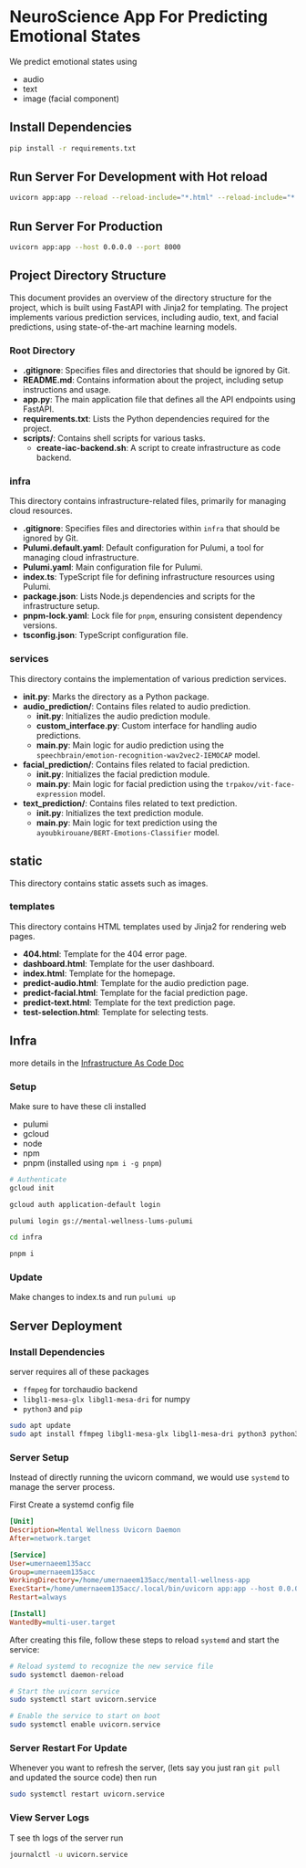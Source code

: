 # NeuroScience App For Predicting Emotional States

We predict emotional states using

- audio
- text
- image (facial component)

## Install Dependencies

```bash
pip install -r requirements.txt
```

## Run Server For Development with Hot reload

```bash
uvicorn app:app --reload --reload-include="*.html" --reload-include="*.css" --reload-include="*.js"
```

## Run Server For Production

```bash
uvicorn app:app --host 0.0.0.0 --port 8000
```

## Project Directory Structure

This document provides an overview of the directory structure for the project, which is built using FastAPI with Jinja2 for templating. The project implements various prediction services, including audio, text, and facial predictions, using state-of-the-art machine learning models.

### Root Directory

- **.gitignore**: Specifies files and directories that should be ignored by Git.
- **README.md**: Contains information about the project, including setup instructions and usage.
- **app.py**: The main application file that defines all the API endpoints using FastAPI.
- **requirements.txt**: Lists the Python dependencies required for the project.
- **scripts/**: Contains shell scripts for various tasks.
  - **create-iac-backend.sh**: A script to create infrastructure as code backend.

### infra

This directory contains infrastructure-related files, primarily for managing cloud resources.

- **.gitignore**: Specifies files and directories within `infra` that should be ignored by Git.
- **Pulumi.default.yaml**: Default configuration for Pulumi, a tool for managing cloud infrastructure.
- **Pulumi.yaml**: Main configuration file for Pulumi.
- **index.ts**: TypeScript file for defining infrastructure resources using Pulumi.
- **package.json**: Lists Node.js dependencies and scripts for the infrastructure setup.
- **pnpm-lock.yaml**: Lock file for `pnpm`, ensuring consistent dependency versions.
- **tsconfig.json**: TypeScript configuration file.

### services

This directory contains the implementation of various prediction services.

- **__init__.py**: Marks the directory as a Python package.
- **audio_prediction/**: Contains files related to audio prediction.
  - **__init__.py**: Initializes the audio prediction module.
  - **custom_interface.py**: Custom interface for handling audio predictions.
  - **main.py**: Main logic for audio prediction using the `speechbrain/emotion-recognition-wav2vec2-IEMOCAP` model.
- **facial_prediction/**: Contains files related to facial prediction.
  - **__init__.py**: Initializes the facial prediction module.
  - **main.py**: Main logic for facial prediction using the `trpakov/vit-face-expression` model.
- **text_prediction/**: Contains files related to text prediction.
  - **__init__.py**: Initializes the text prediction module.
  - **main.py**: Main logic for text prediction using the `ayoubkirouane/BERT-Emotions-Classifier` model.

## static

This directory contains static assets such as images.

### templates

This directory contains HTML templates used by Jinja2 for rendering web pages.

- **404.html**: Template for the 404 error page.
- **dashboard.html**: Template for the user dashboard.
- **index.html**: Template for the homepage.
- **predict-audio.html**: Template for the audio prediction page.
- **predict-facial.html**: Template for the facial prediction page.
- **predict-text.html**: Template for the text prediction page.
- **test-selection.html**: Template for selecting tests.

## Infra

more details in the [Infrastructure As Code Doc](infrastructure-as-code.md)

### Setup

Make sure to have these cli installed

- pulumi
- gcloud
- node
- npm
- pnpm (installed using `npm i -g pnpm`)

```bash
# Authenticate
gcloud init

gcloud auth application-default login

pulumi login gs://mental-wellness-lums-pulumi

cd infra

pnpm i
```

### Update

Make changes to index.ts and run `pulumi up`

## Server Deployment

### Install Dependencies

server requires all of these packages

- `ffmpeg` for torchaudio backend
- `libgl1-mesa-glx libgl1-mesa-dri` for numpy
- `python3` and `pip` 

```bash
sudo apt update
sudo apt install ffmpeg libgl1-mesa-glx libgl1-mesa-dri python3 python3-pip -y
```

### Server Setup

Instead of directly running the uvicorn command, we would use `systemd` to manage the server process.

First Create a systemd config file

```ini
[Unit]
Description=Mental Wellness Uvicorn Daemon
After=network.target

[Service]
User=umernaeem135acc
Group=umernaeem135acc
WorkingDirectory=/home/umernaeem135acc/mentall-wellness-app
ExecStart=/home/umernaeem135acc/.local/bin/uvicorn app:app --host 0.0.0.0 --port 8000
Restart=always

[Install]
WantedBy=multi-user.target
```

After creating this file, follow these steps to reload `systemd` and start the service:

```bash
# Reload systemd to recognize the new service file
sudo systemctl daemon-reload

# Start the uvicorn service
sudo systemctl start uvicorn.service

# Enable the service to start on boot
sudo systemctl enable uvicorn.service
```

### Server Restart For Update

Whenever you want to refresh the server, (lets say you just ran `git pull` and updated the source code) then run 

```bash
sudo systemctl restart uvicorn.service
```

### View Server Logs

T see th logs of the server run 

```bash
journalctl -u uvicorn.service
```